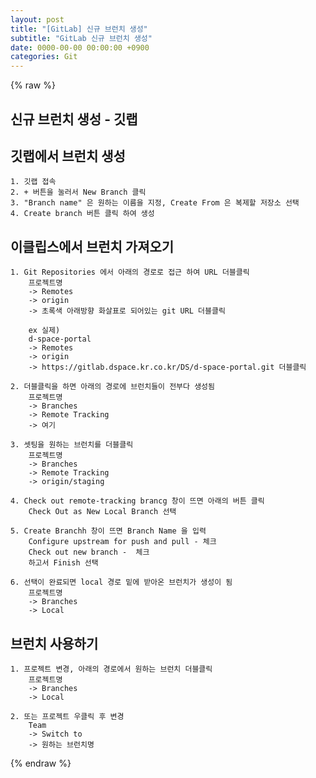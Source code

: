 ```yaml
---  
layout: post  
title: "[GitLab] 신규 브런치 생성"  
subtitle: "GitLab 신규 브런치 생성"  
date: 0000-00-00 00:00:00 +0900  
categories: Git  
---  
```

{% raw %}  
## 신규 브런치 생성 - 깃랩  
  
## 깃랩에서 브런치 생성  
  
	1. 깃랩 접속  
	2. + 버튼을 눌러서 New Branch 클릭  
	3. "Branch name" 은 원하는 이름을 지정, Create From 은 복제할 저장소 선택  
	4. Create branch 버튼 클릭 하여 생성  
  
## 이클립스에서 브런치 가져오기  
  
	1. Git Repositories 에서 아래의 경로로 접근 하여 URL 더블클릭  
		프로젝트명  
		-> Remotes  
		-> origin  
		-> 초록색 아래방향 화살표로 되어있는 git URL 더블클릭  
  
		ex 실제)  
		d-space-portal  
		-> Remotes  
		-> origin  
		-> https://gitlab.dspace.kr.co.kr/DS/d-space-portal.git 더블클릭  
  
	2. 더블클릭을 하면 아래의 경로에 브런치들이 전부다 생성됨  
		프로젝트명  
		-> Branches  
		-> Remote Tracking  
		-> 여기  
  
	3. 셋팅을 원하는 브런치를 더블클릭  
		프로젝트명  
		-> Branches  
		-> Remote Tracking  
		-> origin/staging  
  
	4. Check out remote-tracking brancg 창이 뜨면 아래의 버튼 클릭  
		Check Out as New Local Branch 선택  
  
	5. Create Branchh 창이 뜨면 Branch Name 을 입력  
		Configure upstream for push and pull - 체크  
		Check out new branch -  체크  
		하고서 Finish 선택  
  
	6. 선택이 완료되면 local 경로 밑에 받아온 브런치가 생성이 됨  
		프로젝트명  
		-> Branches  
		-> Local  
  
## 브런치 사용하기  
  
	1. 프로젝트 변경, 아래의 경로에서 원하는 브런치 더블클릭  
		프로젝트명  
		-> Branches  
		-> Local  
  
	2. 또는 프로젝트 우클릭 후 변경  
		Team  
		-> Switch to  
		-> 원하는 브런치명  
  
{% endraw %}